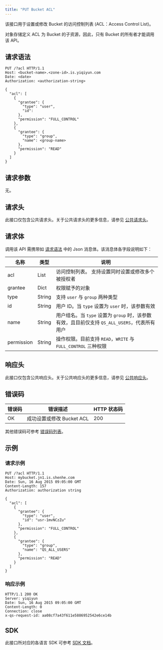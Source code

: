 ```yaml
---
title: "PUT Bucket ACL"
---
```


该接口用于设置或修改 Bucket 的访问控制列表 (ACL：Access Control List)。

对象存储定义 ACL 为 Bucket 的子资源，因此，只有 Bucket 的所有者才能调用该 API。

## 请求语法

```http
PUT /?acl HTTP/1.1
Host: <bucket-name>.<zone-id>.is.yiqiyun.com
Date: <date>
Authorization: <authorization-string>

{
  "acl": [
    {
      "grantee": {
        "type": "user",
        "id":
      },
      "permission": "FULL_CONTROL"
    },
    {
      "grantee": {
        "type": "group",
        "name": <group-name>
      },
      "permission": "READ"
    }
  ]
}
```

## 请求参数

无。

## 请求头

此接口仅包含公共请求头。关于公共请求头的更多信息，请参见 [公共请求头](/storage/object-storage/api/common_header/#请求头字段-request-header)。

## 请求体

调用该 API 需携带如 [请求语法](#请求语法) 中的 Json 消息体。该消息体各字段说明如下：

| 名称 | 类型 | 说明 |
| --- | --- | --- |
| acl | List | 访问控制列表。 支持设置同时设置或修改多个被授权者|
| grantee | Dict | 权限赋予的对象 |
| type | String | 支持 `user` 与 `group` 两种类型 |
| id | String | 用户 ID。当 `type` 设置为 `user` 时，该参数有效 |
| name | String | 用户组名。当 `type` 设置为 `group` 时，该参数有效，且目前仅支持 `QS_ALL_USERS`，代表所有用户 |
| permission | String | 操作权限。目前支持 `READ`，`WRITE` 与 `FULL_CONTROL` 三种权限|

## 响应头

此接口仅包含公共响应头。关于公共响应头的更多信息，请参见 [公共响应头](/storage/object-storage/api/common_header/#响应头字段-response-header)。

## 错误码

| 错误码 | 错误描述 | HTTP 状态码 |
| --- | --- | --- |
| OK | 成功设置或修改 Bucket ACL | 200 |

其他错误码可参考 [错误码列表](/storage/object-storage/api/error_code/#错误码列表)。

## 示例

### 请求示例

```http
PUT /?acl HTTP/1.1
Host: mybucket.jn1.is.shenhe.com
Date: Sun, 16 Aug 2015 09:05:00 GMT
Content-Length: 157
Authorization: authorization string

{
  "acl": [
    {
      "grantee": {
        "type": "user",
        "id": "usr-1mvNCzZu"
      },
      "permission": "FULL_CONTROL"
    },
    {
      "grantee": {
        "type": "group",
        "name": "QS_ALL_USERS"
      },
      "permission": "READ"
    }
  ]
}
```

### 响应示例

```http
HTTP/1.1 200 OK
Server: yiqiyun
Date: Sun, 16 Aug 2015 09:05:00 GMT
Content-Length: 0
Connection: close
x-qs-request-id: aa08cf7a43f611e5886952542e6ce14b
```

## SDK

此接口所对应的各语言 SDK 可参考 [SDK 文档](/storage/object-storage/sdk/)。
